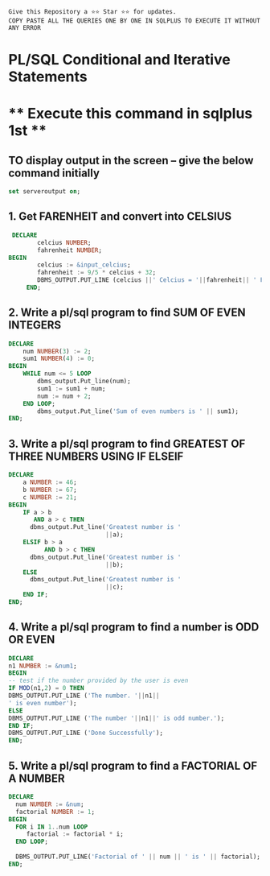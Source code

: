 ```
Give this Repository a ⭐️⭐️ Star ⭐️⭐️ for updates.
COPY PASTE ALL THE QUERIES ONE BY ONE IN SQLPLUS TO EXECUTE IT WITHOUT ANY ERROR
```

# PL/SQL Conditional and Iterative Statements
# ** Execute this command in sqlplus 1st **
## TO display output in the screen – give the below command initially 
```sql
set serveroutput on;
```
## 1. Get FARENHEIT and convert into CELSIUS

``` sql
 DECLARE
        celcius NUMBER;
        fahrenheit NUMBER;
BEGIN
        celcius := &input_celcius;
        fahrenheit := 9/5 * celcius + 32;
        DBMS_OUTPUT.PUT_LINE (celcius ||' Celcius = '||fahrenheit|| ' Fahrenheit');
     END;
```

## 2. Write a pl/sql program to find SUM OF EVEN INTEGERS

``` sql
DECLARE
    num NUMBER(3) := 2;
    sum1 NUMBER(4) := 0;
BEGIN
    WHILE num <= 5 LOOP
        dbms_output.Put_line(num);
        sum1 := sum1 + num;
        num := num + 2;
    END LOOP;
        dbms_output.Put_line('Sum of even numbers is ' || sum1);
END;
```

## 3. Write a pl/sql program to find GREATEST OF THREE NUMBERS USING IF ELSEIF

``` sql
DECLARE
    a NUMBER := 46;
    b NUMBER := 67;
    c NUMBER := 21;
BEGIN
    IF a > b
       AND a > c THEN
      dbms_output.Put_line('Greatest number is '
                           ||a);
    ELSIF b > a
          AND b > c THEN
      dbms_output.Put_line('Greatest number is '
                           ||b);
    ELSE
      dbms_output.Put_line('Greatest number is '
                           ||c);
    END IF;
END;
 ```
 
 ## 4. Write a pl/sql program to find a number is ODD OR EVEN
 
 ``` sql
DECLARE
n1 NUMBER := &num1;
BEGIN
-- test if the number provided by the user is even
IF MOD(n1,2) = 0 THEN
DBMS_OUTPUT.PUT_LINE ('The number. '||n1||
' is even number');
ELSE
DBMS_OUTPUT.PUT_LINE ('The number '||n1||' is odd number.');
END IF;
DBMS_OUTPUT.PUT_LINE ('Done Successfully');
END;
 ```
 
 ## 5. Write a pl/sql program to find a FACTORIAL OF A NUMBER
 
 ``` sql
 DECLARE
   num NUMBER := &num;
   factorial NUMBER := 1;
BEGIN
   FOR i IN 1..num LOOP
      factorial := factorial * i;
   END LOOP;
   
   DBMS_OUTPUT.PUT_LINE('Factorial of ' || num || ' is ' || factorial);
END;
 ```
